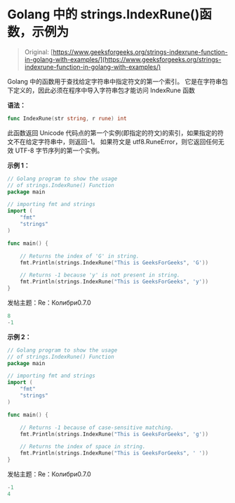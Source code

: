 # Golang 中的 strings.IndexRune()函数，示例为

> Original: [https://www.geeksforgeeks.org/strings-indexrune-function-in-golang-with-examples/](https://www.geeksforgeeks.org/strings-indexrune-function-in-golang-with-examples/)

Golang 中的函数用于查找给定字符串中指定符文的第一个索引。 它是在字符串包下定义的，因此必须在程序中导入字符串包才能访问 IndexRune 函数

**语法：**

```go
func IndexRune(str string, r rune) int
```

此函数返回 Unicode 代码点的第一个实例(即指定的符文)的索引，如果指定的符文不在给定字符串中，则返回-1。 如果符文是 utf8.RuneError，则它返回任何无效 UTF-8 字节序列的第一个实例。

**示例 1：**

```go
// Golang program to show the usage
// of strings.IndexRune() Function
package main

// importing fmt and strings
import (
    "fmt"
    "strings"
)

func main() {

    // Returns the index of 'G' in string.
    fmt.Println(strings.IndexRune("This is GeeksForGeeks", 'G'))

    // Returns -1 because 'y' is not present in string.
    fmt.Println(strings.IndexRune("This is GeeksForGeeks", 'y'))
}
```

发帖主题：Re：Колибри0.7.0

```go
8
-1

```

**示例 2：**

```go
// Golang program to show the usage
// of strings.IndexRune() Function
package main

// importing fmt and strings
import (
    "fmt"
    "strings"
)

func main() {

    // Returns -1 because of case-sensitive matching.
    fmt.Println(strings.IndexRune("This is GeeksForGeeks", 'g'))

    // Returns the index of space in string.
    fmt.Println(strings.IndexRune("This is GeeksForGeeks", ' '))
}
```

发帖主题：Re：Колибри0.7.0

```go
-1
4

```